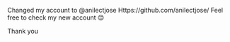 Changed my account to @anilectjose
Https://github.com/anilectjose/
Feel free to check my new account 😊

Thank you
